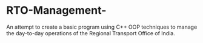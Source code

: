 # RTO-Management-
An attempt to create a basic program using C++ OOP techniques to manage the day-to-day operations of the Regional Transport Office of India.
